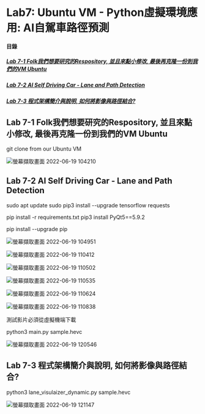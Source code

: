 # Lab7: Ubuntu VM - Python虛擬環境應用: AI自駕車路徑預測

<a name="000"/>

#### 目錄

##### [Lab 7-1 Folk我們想要研究的Respository, 並且來點小修改, 最後再克隆一份到我們的VM Ubuntu](#001)
##### [Lab 7-2 AI Self Driving Car - Lane and Path Detection](#002)
##### [Lab 7-3 程式架構簡介與說明, 如何將影像與路徑結合? ](#003)

<a name="001"/>

## Lab 7-1 Folk我們想要研究的Respository, 並且來點小修改, 最後再克隆一份到我們的VM Ubuntu


git clone from our Ubuntu VM

![螢幕擷取畫面 2022-06-19 104210](https://user-images.githubusercontent.com/89327102/174463668-b61443f9-0e55-44da-9e49-888c158984b4.jpg)

<a name="002"/>

## Lab 7-2 AI Self Driving Car - Lane and Path Detection

sudo apt update
sudo pip3 install --upgrade tensorflow requests


pip install -r requirements.txt
pip3 install PyQt5==5.9.2

pip install --upgrade pip

![螢幕擷取畫面 2022-06-19 104951](https://user-images.githubusercontent.com/89327102/174464283-27022a86-40d5-478b-9ac4-ddf4f566a4c8.jpg)

![螢幕擷取畫面 2022-06-19 110412](https://user-images.githubusercontent.com/89327102/174464287-35ec415a-1d98-42f6-9f2e-e8e0c40f9737.jpg)

![螢幕擷取畫面 2022-06-19 110502](https://user-images.githubusercontent.com/89327102/174464290-235d3029-5b52-4a38-99f1-2765f24f360f.jpg)

![螢幕擷取畫面 2022-06-19 110535](https://user-images.githubusercontent.com/89327102/174464295-d223434b-d892-4702-80e5-1cbfd94b6991.jpg)

![螢幕擷取畫面 2022-06-19 110624](https://user-images.githubusercontent.com/89327102/174464298-19d5631f-6e7c-4092-be69-a24435ecc1e4.jpg)

![螢幕擷取畫面 2022-06-19 110838](https://user-images.githubusercontent.com/89327102/174464301-ab49591f-1d62-421b-b702-ac42af863df5.jpg)

測試影片必須從虛擬機端下載

python3 main.py sample.hevc

![螢幕擷取畫面 2022-06-19 120546](https://user-images.githubusercontent.com/89327102/174465441-7590083c-4dfe-4337-8275-40a30b8190be.jpg)

<a name="003"/>

## Lab 7-3 程式架構簡介與說明, 如何將影像與路徑結合?

python3 lane_visulaizer_dynamic.py sample.hevc

![螢幕擷取畫面 2022-06-19 121147](https://user-images.githubusercontent.com/89327102/174465526-d7c65fb7-a3a9-467e-b6ca-ba674d82ae9a.jpg)

